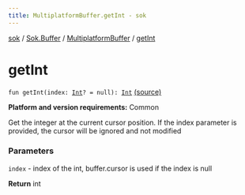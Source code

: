 ```yaml
---
title: MultiplatformBuffer.getInt - sok
---
```


[sok](../../index.html) / [Sok.Buffer](../index.html) / [MultiplatformBuffer](index.html) / [getInt](./get-int.html)

# getInt

`fun getInt(index: `[`Int`](https://kotlinlang.org/api/latest/jvm/stdlib/kotlin/-int/index.html)`? = null): `[`Int`](https://kotlinlang.org/api/latest/jvm/stdlib/kotlin/-int/index.html) [(source)](https://github.com/SeekDaSky/Sok/tree/master/common/sok-common/src/Sok/Buffer/MultiplatformBuffer.kt#L219)

**Platform and version requirements:** Common

Get the integer at the current cursor position. If the index parameter is provided, the cursor will be ignored and not modified

### Parameters

`index` - index of the int, buffer.cursor is used if the index is null

**Return**
int

